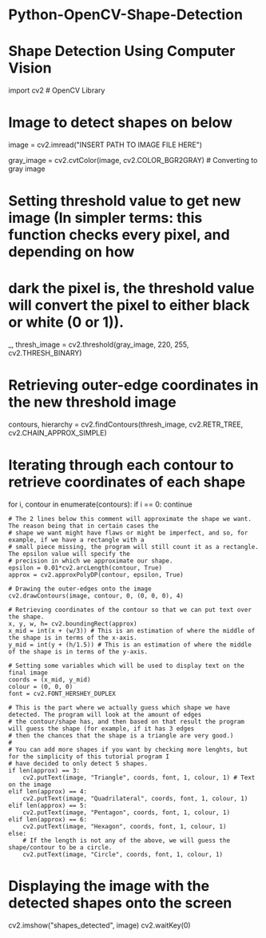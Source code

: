 # Python-OpenCV-Shape-Detection
# Shape Detection Using Computer Vision 
import cv2 # OpenCV Library

# Image to detect shapes on below
image = cv2.imread("INSERT PATH TO IMAGE FILE HERE")

gray_image = cv2.cvtColor(image, cv2.COLOR_BGR2GRAY) # Converting to gray image

# Setting threshold value to get new image (In simpler terms: this function checks every pixel, and depending on how
# dark the pixel is, the threshold value will convert the pixel to either black or white (0 or 1)).
_, thresh_image = cv2.threshold(gray_image, 220, 255, cv2.THRESH_BINARY)

# Retrieving outer-edge coordinates in the new threshold image
contours, hierarchy = cv2.findContours(thresh_image, cv2.RETR_TREE, cv2.CHAIN_APPROX_SIMPLE)

# Iterating through each contour to retrieve coordinates of each shape
for i, contour in enumerate(contours):
    if i == 0:
        continue

    # The 2 lines below this comment will approximate the shape we want. The reason being that in certain cases the
    # shape we want might have flaws or might be imperfect, and so, for example, if we have a rectangle with a
    # small piece missing, the program will still count it as a rectangle. The epsilon value will specify the
    # precision in which we approximate our shape.
    epsilon = 0.01*cv2.arcLength(contour, True)
    approx = cv2.approxPolyDP(contour, epsilon, True)

    # Drawing the outer-edges onto the image
    cv2.drawContours(image, contour, 0, (0, 0, 0), 4)

    # Retrieving coordinates of the contour so that we can put text over the shape.
    x, y, w, h= cv2.boundingRect(approx)
    x_mid = int(x + (w/3)) # This is an estimation of where the middle of the shape is in terms of the x-axis.
    y_mid = int(y + (h/1.5)) # This is an estimation of where the middle of the shape is in terms of the y-axis.

    # Setting some variables which will be used to display text on the final image
    coords = (x_mid, y_mid)
    colour = (0, 0, 0)
    font = cv2.FONT_HERSHEY_DUPLEX

    # This is the part where we actually guess which shape we have detected. The program will look at the amount of edges
    # the contour/shape has, and then based on that result the program will guess the shape (for example, if it has 3 edges
    # then the chances that the shape is a triangle are very good.)
    #
    # You can add more shapes if you want by checking more lenghts, but for the simplicity of this tutorial program I
    # have decided to only detect 5 shapes.
    if len(approx) == 3:
        cv2.putText(image, "Triangle", coords, font, 1, colour, 1) # Text on the image
    elif len(approx) == 4:
        cv2.putText(image, "Quadrilateral", coords, font, 1, colour, 1)
    elif len(approx) == 5:
        cv2.putText(image, "Pentagon", coords, font, 1, colour, 1)
    elif len(approx) == 6:
        cv2.putText(image, "Hexagon", coords, font, 1, colour, 1)
    else:
        # If the length is not any of the above, we will guess the shape/contour to be a circle.
        cv2.putText(image, "Circle", coords, font, 1, colour, 1)
    
# Displaying the image with the detected shapes onto the screen
cv2.imshow("shapes_detected", image)
cv2.waitKey(0)

